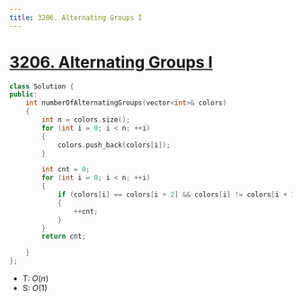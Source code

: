 ```yaml
---
title: 3206. Alternating Groups I
---
```


# [3206\. Alternating Groups I](https://leetcode.com/problems/alternating-groups-i/)


```cpp
class Solution {
public:
    int numberOfAlternatingGroups(vector<int>& colors)
    {
        int n = colors.size();
        for (int i = 0; i < n; ++i)
        {
            colors.push_back(colors[i]);
        }

        int cnt = 0;
        for (int i = 0; i < n; ++i)
        {
            if (colors[i] == colors[i + 2] && colors[i] != colors[i + 1])
            {
                ++cnt;
            }
        }
        return cnt;

    }
};
```
- T: $O(n)$
- S: $O(1)$


